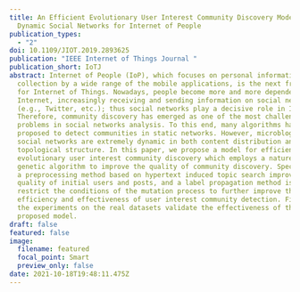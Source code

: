 ```yaml
---
title: An Efficient Evolutionary User Interest Community Discovery Model in
  Dynamic Social Networks for Internet of People
publication_types:
  - "2"
doi: 10.1109/JIOT.2019.2893625
publication: "IEEE Internet of Things Journal "
publication_short: IoTJ
abstract: Internet of People (IoP), which focuses on personal information
  collection by a wide range of the mobile applications, is the next frontier
  for Internet of Things. Nowadays, people become more and more dependent on the
  Internet, increasingly receiving and sending information on social networks
  (e.g., Twitter, etc.); thus social networks play a decisive role in IoP.
  Therefore, community discovery has emerged as one of the most challenging
  problems in social networks analysis. To this end, many algorithms have been
  proposed to detect communities in static networks. However, microblogging
  social networks are extremely dynamic in both content distribution and
  topological structure. In this paper, we propose a model for efficient
  evolutionary user interest community discovery which employs a nature-inspired
  genetic algorithm to improve the quality of community discovery. Specifically,
  a preprocessing method based on hypertext induced topic search improves the
  quality of initial users and posts, and a label propagation method is used to
  restrict the conditions of the mutation process to further improve the
  efficiency and effectiveness of user interest community detection. Finally,
  the experiments on the real datasets validate the effectiveness of the
  proposed model.
draft: false
featured: false
image:
  filename: featured
  focal_point: Smart
  preview_only: false
date: 2021-10-18T19:48:11.475Z
---
```

